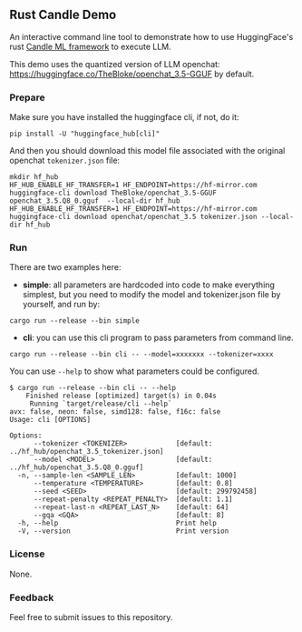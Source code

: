 ## Rust Candle Demo

An interactive command line tool to demonstrate how to use HuggingFace's rust [Candle ML framework](https://github.com/huggingface/candle) to execute LLM. 

This demo uses the quantized version of LLM openchat: https://huggingface.co/TheBloke/openchat_3.5-GGUF by default.


### Prepare

Make sure you have installed the huggingface cli, if not, do it:

```
pip install -U "huggingface_hub[cli]"
```

And then you should download this model file associated with the original openchat `tokenizer.json` file: 


```
mkdir hf_hub
HF_HUB_ENABLE_HF_TRANSFER=1 HF_ENDPOINT=https://hf-mirror.com huggingface-cli download TheBloke/openchat_3.5-GGUF openchat_3.5.Q8_0.gguf  --local-dir hf_hub
HF_HUB_ENABLE_HF_TRANSFER=1 HF_ENDPOINT=https://hf-mirror.com huggingface-cli download openchat/openchat_3.5 tokenizer.json --local-dir hf_hub
```

### Run

There are two examples here:

- **simple**: all parameters are hardcoded into code to make everything simplest, but you need to modify the model and tokenizer.json file by yourself, and run by:

```
cargo run --release --bin simple
```

- **cli**: you can use this cli program to pass parameters from command line. 

```
cargo run --release --bin cli -- --model=xxxxxxx --tokenizer=xxxx
```

You can use `--help` to show what parameters could be configured.

```
$ cargo run --release --bin cli -- --help
    Finished release [optimized] target(s) in 0.04s
     Running `target/release/cli --help`
avx: false, neon: false, simd128: false, f16c: false
Usage: cli [OPTIONS]

Options:
      --tokenizer <TOKENIZER>            [default: ../hf_hub/openchat_3.5_tokenizer.json]
      --model <MODEL>                    [default: ../hf_hub/openchat_3.5.Q8_0.gguf]
  -n, --sample-len <SAMPLE_LEN>          [default: 1000]
      --temperature <TEMPERATURE>        [default: 0.8]
      --seed <SEED>                      [default: 299792458]
      --repeat-penalty <REPEAT_PENALTY>  [default: 1.1]
      --repeat-last-n <REPEAT_LAST_N>    [default: 64]
      --gqa <GQA>                        [default: 8]
  -h, --help                             Print help
  -V, --version                          Print version
```

### License

None.

### Feedback

Feel free to submit issues to this repository.
